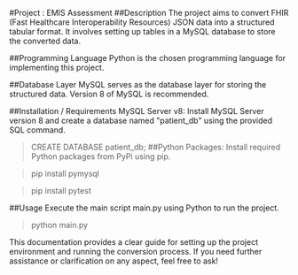 #Project : EMIS Assessment
##Description
The project aims to convert FHIR (Fast Healthcare Interoperability Resources) JSON data into a structured tabular format. It involves setting up tables in a MySQL database to store the converted data.

##Programming Language
Python is the chosen programming language for implementing this project.

##Database Layer
MySQL serves as the database layer for storing the structured data. Version 8 of MySQL is recommended.

##Installation / Requirements
MySQL Server v8: Install MySQL Server version 8 and create a database named "patient_db" using the provided SQL command.

>CREATE DATABASE patient_db;
##Python Packages: 
Install required Python packages from PyPi using pip.

>pip install pymysql

>pip install pytest

##Usage
Execute the main script main.py using Python to run the project.

>python main.py

This documentation provides a clear guide for setting up the project environment and running the conversion process. If you need further assistance or clarification on any aspect, feel free to ask!